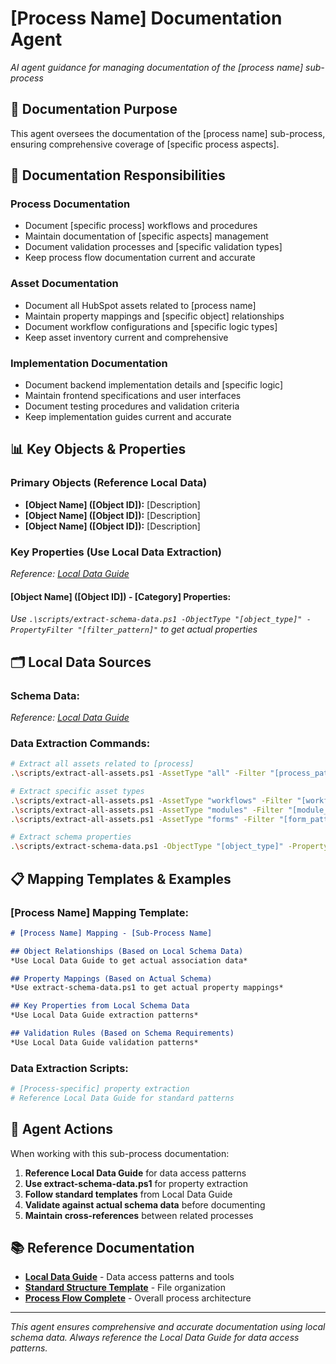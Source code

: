 # [Process Name] Documentation Agent

*AI agent guidance for managing documentation of the [process name] sub-process*

## 🎯 **Documentation Purpose**

This agent oversees the documentation of the [process name] sub-process, ensuring comprehensive coverage of [specific process aspects].

## 🔧 **Documentation Responsibilities**

### **Process Documentation**
- Document [specific process] workflows and procedures
- Maintain documentation of [specific aspects] management
- Document validation processes and [specific validation types]
- Keep process flow documentation current and accurate

### **Asset Documentation**
- Document all HubSpot assets related to [process name]
- Maintain property mappings and [specific object] relationships
- Document workflow configurations and [specific logic types]
- Keep asset inventory current and comprehensive

### **Implementation Documentation**
- Document backend implementation details and [specific logic]
- Maintain frontend specifications and user interfaces
- Document testing procedures and validation criteria
- Keep implementation guides current and accurate

## 📊 **Key Objects & Properties**

### **Primary Objects (Reference Local Data)**
- **[Object Name] ([Object ID]):** [Description]
- **[Object Name] ([Object ID]):** [Description]
- **[Object Name] ([Object ID]):** [Description]

### **Key Properties (Use Local Data Extraction)**
*Reference: [Local Data Guide](../shared/local-data-guide.md)*

#### **[Object Name] ([Object ID]) - [Category] Properties:**
*Use `.\scripts/extract-schema-data.ps1 -ObjectType "[object_type]" -PropertyFilter "[filter_pattern]"` to get actual properties*

## 🗂️ **Local Data Sources**

### **Schema Data:**
*Reference: [Local Data Guide](../shared/local-data-guide.md)*

### **Data Extraction Commands:**
```bash
# Extract all assets related to [process]
.\scripts/extract-all-assets.ps1 -AssetType "all" -Filter "[process_pattern]" -OutputFormat "csv"

# Extract specific asset types
.\scripts/extract-all-assets.ps1 -AssetType "workflows" -Filter "[workflow_pattern]"
.\scripts/extract-all-assets.ps1 -AssetType "modules" -Filter "[module_pattern]"
.\scripts/extract-all-assets.ps1 -AssetType "forms" -Filter "[form_pattern]"

# Extract schema properties
.\scripts/extract-schema-data.ps1 -ObjectType "[object_type]" -PropertyFilter "[filter_pattern]"
```

## 📋 **Mapping Templates & Examples**

### **[Process Name] Mapping Template:**
```markdown
# [Process Name] Mapping - [Sub-Process Name]

## Object Relationships (Based on Local Schema Data)
*Use Local Data Guide to get actual association data*

## Property Mappings (Based on Actual Schema)
*Use extract-schema-data.ps1 to get actual property mappings*

## Key Properties from Local Schema Data
*Use Local Data Guide extraction patterns*

## Validation Rules (Based on Schema Requirements)
*Use Local Data Guide validation patterns*
```

### **Data Extraction Scripts:**
```powershell
# [Process-specific] property extraction
# Reference Local Data Guide for standard patterns
```

## 🎯 **Agent Actions**

When working with this sub-process documentation:
1. **Reference Local Data Guide** for data access patterns
2. **Use extract-schema-data.ps1** for property extraction
3. **Follow standard templates** from Local Data Guide
4. **Validate against actual schema data** before documenting
5. **Maintain cross-references** between related processes

## 📚 **Reference Documentation**

- **[Local Data Guide](../shared/local-data-guide.md)** - Data access patterns and tools
- **[Standard Structure Template](../phases/03-approval/STANDARD-STRUCTURE-TEMPLATE.md)** - File organization
- **[Process Flow Complete](../PROCESS-FLOW-COMPLETE.md)** - Overall process architecture

---

*This agent ensures comprehensive and accurate documentation using local schema data. Always reference the Local Data Guide for data access patterns.*

